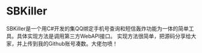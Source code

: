 # SBKiller
SBKiller是一个用C#开发的集QQ绑定手机号查询和短信轰炸功能为一体的简单工具。具体实现方法是调用第三方WebAPI接口。 
实现方法很简单，把源码分享给大家，并上传到我的Github账号凑数。大佬勿喷！
